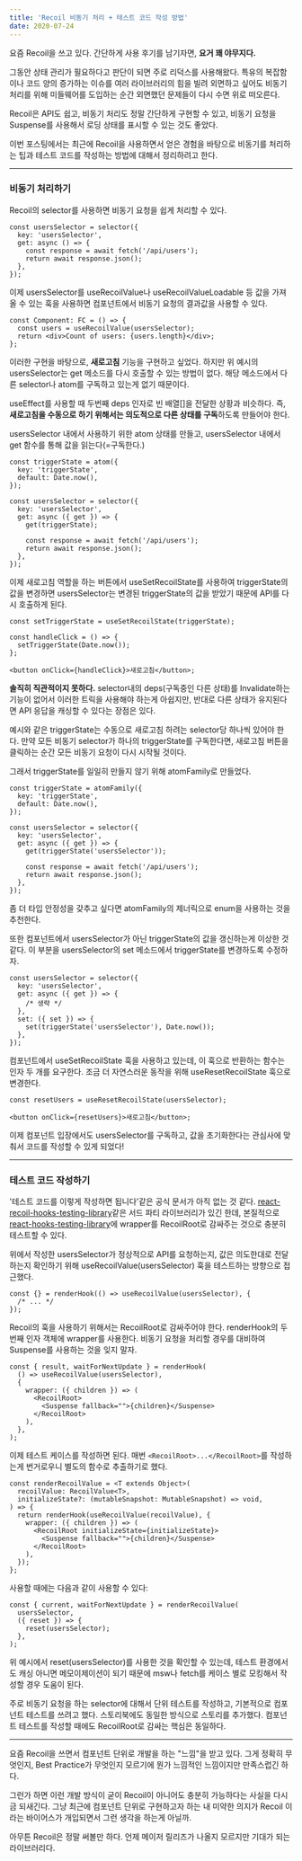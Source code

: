 ```yaml
---
title: 'Recoil 비동기 처리 + 테스트 코드 작성 방법'
date: 2020-07-24
---
```


요즘 Recoil을 쓰고 있다. 간단하게 사용 후기를 남기자면, **요거 꽤 야무지다.**

그동안 상태 관리가 필요하다고 판단이 되면 주로 리덕스를 사용해왔다. 특유의 복잡함이나 코드 양의 증가하는 이슈를 여러 라이브러리의 힘을 빌려 외면하고 싶어도 비동기 처리를 위해 미들웨어를 도입하는 순간 외면했던 문제들이 다시 수면 위로 떠오른다.

Recoil은 API도 쉽고, 비동기 처리도 정말 간단하게 구현할 수 있고, 비동기 요청을 Suspense를 사용해서 로딩 상태를 표시할 수 있는 것도 좋았다.

이번 포스팅에서는 최근에 Recoil을 사용하면서 얻은 경험을 바탕으로 비동기를 처리하는 팁과 테스트 코드를 작성하는 방법에 대해서 정리하려고 한다.

---

### **비동기 처리하기**

Recoil의 selector를 사용하면 비동기 요청을 쉽게 처리할 수 있다.

```
const usersSelector = selector({
  key: 'usersSelector',
  get: async () => {
    const response = await fetch('/api/users');
    return await response.json();
  },
});
```

이제 usersSelector를 useRecoilValue나 useRecoilValueLoadable 등 값을 가져올 수 있는 훅을 사용하면 컴포넌트에서 비동기 요청의 결과값을 사용할 수 있다.

```
const Component: FC = () => {
  const users = useRecoilValue(usersSelector);
  return <div>Count of users: {users.length}</div>;
};
```

이러한 구현을 바탕으로, **새로고침** 기능을 구현하고 싶었다. 하지만 위 예시의 usersSelector는 get 메소드를 다시 호출할 수 있는 방법이 없다. 해당 메소드에서 다른 selector나 atom를 구독하고 있는게 없기 때문이다.

useEffect를 사용할 때 두번째 deps 인자로 빈 배열\[\]을 전달한 상황과 비슷하다. 즉, **새로고침을 수동으로 하기 위해서는 의도적으로 다른 상태를 구독**하도록 만들어야 한다.

usersSelector 내에서 사용하기 위한 atom 상태를 만들고, usersSelector 내에서 get 함수를 통해 값을 읽는다(=구독한다.)

```
const triggerState = atom({
  key: 'triggerState',
  default: Date.now(),
});

const usersSelector = selector({
  key: 'usersSelector',
  get: async ({ get }) => {
    get(triggerState);

    const response = await fetch('/api/users');
    return await response.json();
  },
});
```

이제 새로고침 역할을 하는 버튼에서 useSetRecoilState를 사용하여 triggerState의 값을 변경하면 usersSelector는 변경된 triggerState의 값을 받았기 때문에 API를 다시 호출하게 된다.

```
const setTriggerState = useSetRecoilState(triggerState);

const handleClick = () => {
  setTriggerState(Date.now());
};

<button onClick={handleClick}>새로고침</button>;
```

**솔직히 직관적이지 못하다.** selector내의 deps(구독중인 다른 상태)를 Invalidate하는 기능이 없어서 이러한 트릭을 사용해야 하는게 아쉽지만, 반대로 다른 상태가 유지된다면 API 응답을 캐싱할 수 있다는 장점은 있다.

예시와 같은 triggerState는 수동으로 새로고침 하려는 selector당 하나씩 있어야 한다. 만약 모든 비동기 selector가 하나의 triggerState를 구독한다면, 새로고침 버튼을 클릭하는 순간 모든 비동기 요청이 다시 시작될 것이다.

그래서 triggerState를 일일히 만들지 않기 위해 atomFamily로 만들었다.

```
const triggerState = atomFamily({
  key: 'triggerState',
  default: Date.now(),
});

const usersSelector = selector({
  key: 'usersSelector',
  get: async ({ get }) => {
    get(triggerState('usersSelector'));

    const response = await fetch('/api/users');
    return await response.json();
  },
});
```

좀 더 타입 안정성을 갖추고 싶다면 atomFamily의 제너릭으로 enum을 사용하는 것을 추천한다.

또한 컴포넌트에서 usersSelector가 아닌 triggerState의 값을 갱신하는게 이상한 것 같다. 이 부분을 usersSelector의 set 메소드에서 triggerState를 변경하도록 수정하자.

```
const usersSelector = selector({
  key: 'usersSelector',
  get: async ({ get }) => {
    /* 생략 */
  },
  set: ({ set }) => {
    set(triggerState('usersSelector'), Date.now());
  },
});
```

컴포넌트에서 useSetRecoilState 훅을 사용하고 있는데, 이 훅으로 반환하는 함수는 인자 두 개를 요구한다. 조금 더 자연스러운 동작을 위해 useResetRecoilState 훅으로 변경한다.

```
const resetUsers = useResetRecoilState(usersSelector);

<button onClick={resetUsers}>새로고침</button>;
```

이제 컴포넌트 입장에서도 usersSelector를 구독하고, 값을 초기화한다는 관심사에 맞춰서 코드를 작성할 수 있게 되었다!

---

### **테스트 코드 작성하기**

'테스트 코드를 이렇게 작성하면 됩니다'같은 공식 문서가 아직 없는 것 같다. [react-recoil-hooks-testing-library](https://www.npmjs.com/package/react-recoil-hooks-testing-library)같은 서드 파티 라이브러리가 있긴 한데, 본질적으로 [react-hooks-testing-library](https://github.com/testing-library/react-hooks-testing-library)에 wrapper를 RecoilRoot로 감싸주는 것으로 충분히 테스트할 수 있다.

위에서 작성한 usersSelector가 정상적으로 API를 요청하는지, 값은 의도한대로 전달하는지 확인하기 위해 useRecoilValue(usersSelector) 훅을 테스트하는 방향으로 접근했다.

```
const {} = renderHook(() => useRecoilValue(usersSelector), {
  /* ... */
});
```

Recoil의 훅을 사용하기 위해서는 RecoilRoot로 감싸주어야 한다. renderHook의 두번째 인자 객체에 wrapper를 사용한다. 비동기 요청을 처리할 경우를 대비하여 Suspense를 사용하는 것을 잊지 말자.

```
const { result, waitForNextUpdate } = renderHook(
  () => useRecoilValue(usersSelector),
  {
    wrapper: ({ children }) => (
      <RecoilRoot>
        <Suspense fallback="">{children}</Suspense>
      </RecoilRoot>
    ),
  },
);
```

이제 테스트 케이스를 작성하면 된다. 매번 `<RecoilRoot>...</RecoilRoot>`를 작성하는게 번거로우니 별도의 함수로 추출하기로 했다.

```
const renderRecoilValue = <T extends Object>(
  recoilValue: RecoilValue<T>,
  initializeState?: (mutableSnapshot: MutableSnapshot) => void,
) => {
  return renderHook(useRecoilValue(recoilValue), {
    wrapper: ({ children }) => (
      <RecoilRoot initializeState={initializeState}>
        <Suspense fallback="">{children}</Suspense>
      </RecoilRoot>
    ),
  });
};
```

사용할 때에는 다음과 같이 사용할 수 있다:

```
const { current, waitForNextUpdate } = renderRecoilValue(
  usersSelector,
  ({ reset }) => {
    reset(usersSelector);
  },
);
```

위 예시에서 reset(usersSelector)를 사용한 것을 확인할 수 있는데, 테스트 환경에서도 캐싱 아니면 메모이제이션이 되기 때문에 msw나 fetch를 케이스 별로 모킹해서 작성할 경우 도움이 된다.

주로 비동기 요청을 하는 selector에 대해서 단위 테스트를 작성하고, 기본적으로 컴포넌트 테스트를 쓰려고 했다. 스토리북에도 동일한 방식으로 스토리를 추가했다. 컴포넌트 테스트를 작성할 때에도 RecoilRoot로 감싸는 핵심은 동일하다.

---

요즘 Recoil을 쓰면서 컴포넌트 단위로 개발을 하는 "느낌"을 받고 있다. 그게 정확히 무엇인지, Best Practice가 무엇인지 모르기에 뭔가 느낌적인 느낌이지만 만족스럽긴 하다.

그런가 하면 이런 개발 방식이 굳이 Recoil이 아니어도 충분히 가능하다는 사실을 다시금 되새긴다. 그냥 최근에 컴포넌트 단위로 구현하고자 하는 내 미약한 의지가 Recoil 이라는 바이어스가 개입되면서 그런 생각을 하는게 아닐까.

아무튼 Recoil은 정말 써볼만 하다. 언제 메이저 릴리즈가 나올지 모르지만 기대가 되는 라이브러리다.
